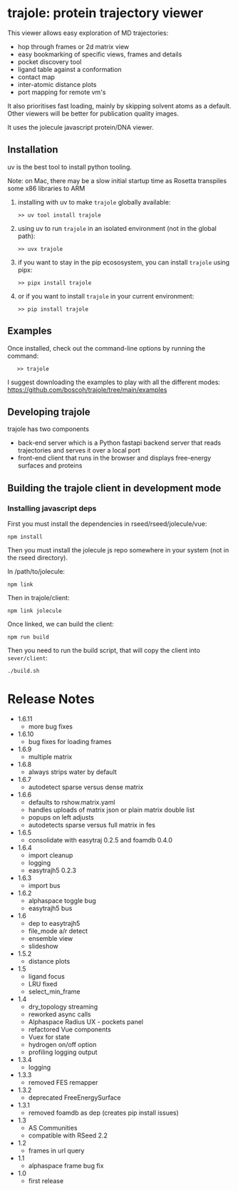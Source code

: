 
# trajole: protein trajectory viewer

This viewer allows easy exploration of MD trajectories:

- hop through frames or 2d matrix view 
- easy bookmarking of specific views, frames and details
- pocket discovery tool
- ligand table against a conformation
- contact map
- inter-atomic distance plots
- port mapping for remote vm's

It also prioritises fast loading, mainly by skipping solvent
atoms as a default. Other viewers will be better for publication quality images.

It uses the jolecule javascript protein/DNA
viewer. 

## Installation

uv is the best tool to install python tooling.

Note: on Mac, there may be a slow initial startup time as Rosetta transpiles some x86 libraries to ARM

1. installing with uv to make `trajole` globally available:

       >> uv tool install trajole

2. using uv to run `trajole` in an isolated environment (not in the global path):

       >> uvx trajole

3. if you want to stay in the pip ecososystem, you can install `trajole` using pipx:

       >> pipx install trajole

4. or if you want to install `trajole` in your current environment:

       >> pip install trajole


## Examples

Once installed, check out the command-line options by running the command:

       >> trajole

I suggest downloading the examples to play with all the different
modes: https://github.com/boscoh/trajole/tree/main/examples

## Developing trajole

trajole has two components

- back-end server which is a Python fastapi backend server 
  that reads trajectories and serves it over a local port
- front-end client that runs in the browser and displays
  free-energy surfaces and proteins

## Building the trajole client in development mode

### Installing javascript deps

First you must install the dependencies in rseed/rseed/jolecule/vue:

    npm install

Then you must install the jolecule js repo somewhere in your system (not in the
rseed directory).

In /path/to/jolecule:

    npm link

Then in trajole/client:

    npm link jolecule

Once linked, we can build the client:

    npm run build

Then you need to run the build script, that will copy the client into
`sever/client`:

    ./build.sh


# Release Notes
- 1.6.11
  - more bug fixes
- 1.6.10
  - bug fixes for loading frames
- 1.6.9
  - multiple matrix
- 1.6.8
  - always strips water by default
- 1.6.7
  - autodetect sparse versus dense matrix
- 1.6.6
  - defaults to rshow.matrix.yaml
  - handles uploads of matrix json or plain matrix double list
  - popups on left adjusts
  - autodetects sparse versus full matrix in fes
- 1.6.5
  - consolidate with easytraj 0.2.5 and foamdb 0.4.0
- 1.6.4
  - import cleanup
  - logging
  - easytrajh5 0.2.3
- 1.6.3
  - import bus
- 1.6.2
  - alphaspace toggle bug
  - easytrajh5 bus
- 1.6
  - dep to easytrajh5
  - file_mode a/r detect
  - ensemble view
  - slideshow
- 1.5.2
  - distance plots
- 1.5
  - ligand focus
  - LRU fixed
  - select_min_frame
- 1.4
  - dry_topology streaming
  - reworked async calls
  - Alphaspace Radius UX - pockets panel
  - refactored Vue components
  - Vuex for state
  - hydrogen on/off option
  - profiling logging output
- 1.3.4
  - logging
- 1.3.3
  - removed FES remapper
- 1.3.2
  - deprecated FreeEnergySurface
- 1.3.1
  - removed foamdb as dep (creates pip install issues)
- 1.3
  - AS Communities
  - compatible with RSeed 2.2
- 1.2
    - frames in url query
- 1.1
  - alphaspace frame bug fix
- 1.0
  - first release


